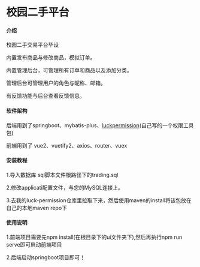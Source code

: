 # 校园二手平台

#### 介绍

校园二手交易平台毕设

内置发布商品与修改商品，模拟订单。

内置管理后台，可管理所有订单和商品以及添加分类。

管理后台可管理用户的角色与昵称、邮箱。

有反馈功能与后台查看反馈信息。

#### 软件架构

后端用到了springboot、mybatis-plus、[luckpermission](https://gitee.com/liuscraft/luck-permission)(自己写的一个权限工具包)

前端用到了 vue2、vuetify2、axios、router、vuex

#### 安装教程

1.导入数据库
sql脚本文件根路径下的trading.sql

2.修改applicati配置文件，与您的MySQL连接上。

3.去我的luck-permission仓库里拉取下来，然后使用maven的install将该包放在自己的本地maven repo下


#### 使用说明

1.前端项目需要先npm install(在根目录下的ui文件夹下),然后再执行npm run serve即可启动前端项目

2.后端启动springboot项目即可！

